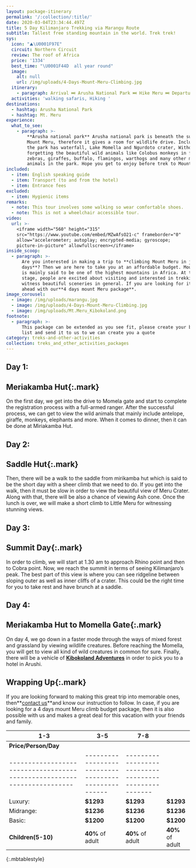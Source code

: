 ```yaml
---
layout: package-itinerary
permalink: '/:collection/:title/'
date: 2020-03-04T23:34:44.497Z
title: 5 Day Kilimanjaro Trekking via Marangu Route
subtitle: Tallest free standing mountain in the world. Trek trek!
sys:
  icon: "⛰️\U0001F97E"
  circuit: Northern Circuit
  review: The roof of Africa
  price: '1334'
  best_time: "\U0001F44D  all year round"
  image:
    alt: null
    url: /img/uploads/4-Days-Mount-Meru-Climbing.jpg
  itinerary:
    - paragraph: Arrival ⏭️ Arusha National Park ⏭️ Hike Meru ⏭️ Departure
  activities: 'walking safaris, Hiking '
destinations:
  - hashtag: Arusha National Park
  - hashtag: Mt. Meru
experience:
  what_to_see:
    - paragraph: >-
        **Arusha national park** Arusha national park is beneath the summit of
        Mount Meru, therefore it gives a room for wildlife drive. Include that
        the park has waterfall, Lake Momella and Ngurdoto crater, Without
        forgetting the beautiful wild animals like Colobus monkeys in forest,
        zebras, giraffes, buffalo, flamingos, warthogs and many other more
        animals in the park. Hope you get to enjoy before trek to Mount Meru.
included:
  - item: English speaking guide
  - item: Transport (to and from the hotel)
  - item: Entrance fees
excluded:
  - item: Hygienic items
remarks:
  - note: This tour involves some walking so wear comfortable shoes.
  - note: This is not a wheelchair accessible tour.
video:
  url: >-
    <iframe width="560" height="315"
    src="https://www.youtube.com/embed/MZwAfsO21-c" frameborder="0"
    allow="accelerometer; autoplay; encrypted-media; gyroscope;
    picture-in-picture" allowfullscreen></iframe>
inside_scoop:
  - paragraph: >-
      Are you interested in making a trip to **climbing Mount Meru in just 4
      days**? Then we are here to take you at an affordable budget. Mount Meru
      is mainly said to be one of the highest mountains in Africa. At this
      stage, people are excited about visiting and interested in trekking to
      witness beautiful sceneries in general. If you are looking for it, then go
      ahead with our**4 days mount Meru package**.
image_corousel:
  - image: /img/uploads/marangu.jpg
  - image: /img/uploads/4-Days-Mount-Meru-Climbing.jpg
  - image: /img/uploads/Mt.Meru_Kibokoland.png
footnote:
  - paragraph: >-
      This package can be extended as you see fit, please create your bucket
      list and send it to us to we can create you a quote
category: treks-and-other-activities
collection: treks_and_other_activities_packages
---
```



## **Day 1:** 

## **Meriakamba Hut**{:.mark}

On the first day, we get into the drive to Momela gate and start to complete the registration process with a full-armed ranger. After the successful process, we can get to view the wild animals that mainly include antelope, giraffe, monkeys, elephants and more. When it comes to dinner, then it can be done at Miriakamba Hut.



## **Day 2:** 

## **Saddle Hut**{:.mark}

Then, there will be a walk to the saddle from mirikamba hut which is said to be the short day with a sheer climb that we need to do. If you get into the walk, then it must be slow in order to view the beautiful view of Meru Crater. Along with that, there will be also a chance of viewing Ash cone. Once the lunch is over, we will make a short climb to Little Meru for witnessing stunning views.

## **Day 3:** 

## **Summit Day**{:.mark}

In order to climb, we will start at 1.30 am to approach Rhino point and then to Cobra point. Now, we reach the summit in terms of seeing Kilimanjaro’s peak. The best part of this view is where you can see ridgeline between sloping outer as well as inner cliffs of a crater. This could be the right time for you to take rest and have brunch at a saddle.



## **Day 4:** 

## **Meriakamba Hut to Momella Gate**{:.mark}

On day 4, we go down in a faster mode through the ways of mixed forest and grassland by viewing wildlife creatures. Before reaching the Momella, you will get to view all kind of wild creatures in common for sure. Finally, there will be a vehicle of **[Kibokoland Adventures](https://www.kibokolandadventures.co.tz/)** in order to pick you to a hotel in Arushi.

## **Wrapping Up**{:.mark}

If you are looking forward to making this great trip into memorable ones, then**[contact us](https://www.kibokolandadventures.com/contact/)**and know our instruction to follow. In case, if you are looking for a 4 days mount Meru climb budget package, then it is also possible with us and makes a great deal for this vacation with your friends and family.



| 1-3                                                                      | 3-5                                                  | 7-8                                                   |                     |
| ------------------------------------------------------------------------ | ---------------------------------------------------- | ----------------------------------------------------- | ------------------- |
| <b>Price/Person/Day</b>                                                  |                                                      |                                                       |                     |
| \----------------------------------------------------------------------- | \--------------------------------------------------- | \---------------------------------------------------- |                     |
| Luxury:                                                                  | <b>$1293</b>                                         | <b>$1293</b>                                          | <b>$1293</b>        |
| Midrange:                                                                | <b>$1236</b>                                         | <b>$1236</b>                                          | <b>$1236</b>        |
| Basic:                                                                   | <b>$1200</b>                                         | <b>$1200</b>                                          | <b>$1200</b>        |
| <b>Children(5-10)</b>                                                    | <b>40%</b> of adult                                  | <b>40%</b> of adult                                   | <b>40%</b> of adult |

{:.mbtablestyle}